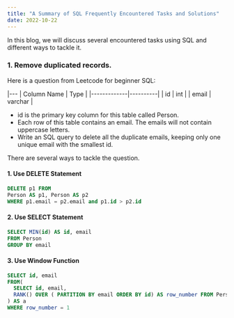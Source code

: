 ```yaml
---
title: "A Summary of SQL Frequently Encountered Tasks and Solutions"
date: 2022-10-22
---
```


In this blog, we will discuss several encountered tasks using SQL and different ways to tackle it.

### 1. Remove duplicated records.
Here is a question from Leetcode for beginner SQL:

|---
| Column Name | Type     |
|-------------|----------|
| id          | int      |
| email       | varchar  |
* id is the primary key column for this table called Person.
* Each row of this table contains an email. The emails will not contain uppercase letters.
* Write an SQL query to delete all the duplicate emails, keeping only one unique email with the smallest id.

There are several ways to tackle the question.
#### 1. Use DELETE Statement

```SQL
DELETE p1 FROM   
Person AS p1, Person AS p2  
WHERE p1.email = p2.email and p1.id > p2.id  
```

#### 2. Use SELECT Statement

```SQL
SELECT MIN(id) AS id, email 
FROM Person 
GROUP BY email
```
#### 3. Use Window Function
```SQL
SELECT id, email
FROM(
  SELECT id, email, 
  RANK() OVER ( PARTITION BY email ORDER BY id) AS row_number FROM Person
) AS a
WHERE row_number = 1
```
